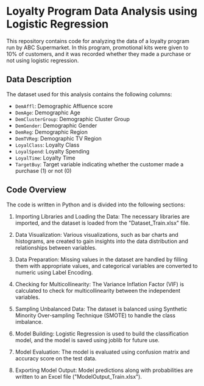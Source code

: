 # Loyalty Program Data Analysis using Logistic Regression

This repository contains code for analyzing the data of a loyalty program run by ABC Supermarket. In this program, promotional kits were given to 10% of customers, and it was recorded whether they made a purchase or not using logistic regression.

## Data Description
The dataset used for this analysis contains the following columns:

- `DemAffl`: Demographic Affluence score
- `DemAge`: Demographic Age
- `DemClusterGroup`: Demographic Cluster Group
- `DemGender`: Demographic Gender
- `DemReg`: Demographic Region
- `DemTVReg`: Demographic TV Region
- `LoyalClass`: Loyalty Class
- `LoyalSpend`: Loyalty Spending
- `LoyalTime`: Loyalty Time
- `TargetBuy`: Target variable indicating whether the customer made a purchase (1) or not (0)

## Code Overview
The code is written in Python and is divided into the following sections:

1. Importing Libraries and Loading the Data: The necessary libraries are imported, and the dataset is loaded from the "Dataset_Train.xlsx" file.

2. Data Visualization: Various visualizations, such as bar charts and histograms, are created to gain insights into the data distribution and relationships between variables.

3. Data Preparation: Missing values in the dataset are handled by filling them with appropriate values, and categorical variables are converted to numeric using Label Encoding.

4. Checking for Multicollinearity: The Variance Inflation Factor (VIF) is calculated to check for multicollinearity between the independent variables.

5. Sampling Unbalanced Data: The dataset is balanced using Synthetic Minority Over-sampling Technique (SMOTE) to handle the class imbalance.

6. Model Building: Logistic Regression is used to build the classification model, and the model is saved using joblib for future use.

7. Model Evaluation: The model is evaluated using confusion matrix and accuracy score on the test data.

8. Exporting Model Output: Model predictions along with probabilities are written to an Excel file ("ModelOutput_Train.xlsx").

